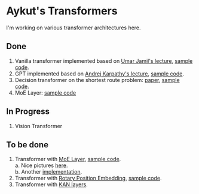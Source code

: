 # Aykut's Transformers
I'm working on various transformer architectures here.

## Done
1. Vanilla transformer implemented based on [Umar Jamil's lecture](https://youtu.be/ISNdQcPhsts?si=kd00dN1GiQRQgQoj), [sample code](https://github.com/hkproj/pytorch-transformer).
2. GPT implemented based on [Andrej Karpathy's lecture](https://youtu.be/kCc8FmEb1nY?si=ZnAfFHPO1ly3Ie0t), [sample code](https://github.com/karpathy/ng-video-lecture).
3. Decision transformer on the shortest route problem: [paper](https://arxiv.org/pdf/2106.01345), [sample code](https://github.com/kzl/decision-transformer).  
4. MoE Layer: [sample code](https://github.com/YeonwooSung/Pytorch_mixture-of-experts)

## In Progress
1. Vision Transformer

## To be done
1. Transformer with [MoE Layer](https://arxiv.org/pdf/1701.06538), [sample code](https://github.com/YeonwooSung/Pytorch_mixture-of-experts?tab=readme-ov-file).  
   a. Nice pictures [here](https://www.linkedin.com/pulse/mixture-experts-moe-transformers-impact-large-language-nikhil-goel-fj2tc/).  
   b. Another [implementation](https://gist.github.com/ruvnet/0928768dd1e4af8816e31dde0a0205d5).
2. Transformer with [Rotary Position Embedding](https://arxiv.org/pdf/2104.09864), [sample code](https://github.com/ZhuiyiTechnology/roformer).
3. Transformer with [KAN layers](https://arxiv.org/pdf/2404.19756).
